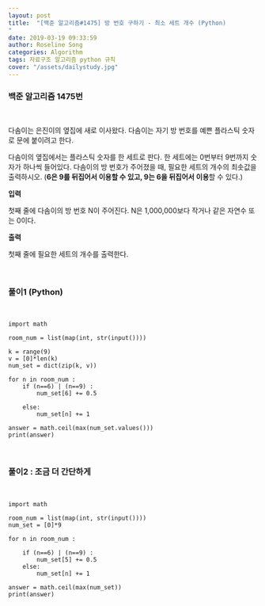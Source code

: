 ```yaml
---
layout: post
title:  "[백준 알고리즘#1475] 방 번호 구하기 - 최소 세트 개수 (Python)
"
date: 2019-03-19 09:33:59
author: Roseline Song
categories: Algorithm
tags: 자료구조 알고리즘 python 규칙
cover: "/assets/dailystudy.jpg"
---
```


### 백준 알고리즘 1475번

<br>


다솜이는 은진이의 옆집에 새로 이사왔다. 다솜이는 자기 방 번호를 예쁜 플라스틱 숫자로 문에 붙이려고 한다.

다솜이의 옆집에서는 플라스틱 숫자를 한 세트로 판다. 한 세트에는 0번부터 9번까지 숫자가 하나씩 들어있다. 다솜이의 방 번호가 주어졌을 때, 필요한 세트의 개수의 최솟값을 출력하시오. (**6은 9를 뒤집어서 이용할 수 있고, 9는 6을 뒤집어서 이용**할 수 있다.)

**입력** 

첫째 줄에 다솜이의 방 번호 N이 주어진다. N은 1,000,000보다 작거나 같은 자연수 또는 0이다.

**출력**

첫째 줄에 필요한 세트의 개수를 출력한다.

<br>



### 풀이1 (Python)

<br>

```
import math

room_num = list(map(int, str(input())))

k = range(9)
v = [0]*len(k)
num_set = dict(zip(k, v))

for n in room_num : 
    if (n==6) | (n==9) :
        num_set[6] += 0.5

    else:
        num_set[n] += 1
    
answer = math.ceil(max(num_set.values()))
print(answer)
```

<br>

### 풀이2 : 조금 더 간단하게

<br>

```
import math

room_num = list(map(int, str(input())))
num_set = [0]*9

for n in room_num : 
    
    if (n==6) | (n==9) :
        num_set[5] += 0.5
    else:
        num_set[n] += 1
    
answer = math.ceil(max(num_set))
print(answer)
```

